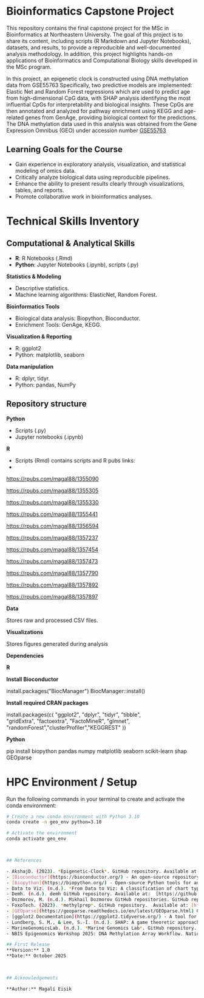 # Bioinformatics Capstone Project

This repository contains the final capstone project for the MSc in Bioinformatics at Northeastern University.  The goal of this project is to share its content, including scripts (R Markdown and Jupyter Notebooks), datasets, and results, to provide a reproducible and well-documented analysis methodology.  In addition, this project highlights hands-on applications of Bioinformatics and Computational Biology skills developed in the MSc program.

In this project, an epigenetic clock is constructed using DNA methylation data from GSE55763
Specifically, two predictive models are implemented: Elastic Net and Random Forest regressions which are used to predict age from high-dimensional CpG data, with SHAP analysis identifying the most influential CpGs for interpretability and biological insights. These CpGs are then annotated and analyzed for pathway enrichment using KEGG and age-related genes from GenAge, providing biological context for the predictions.
The DNA methylation data used in this analysis was obtained from the Gene Expression Omnibus (GEO) under accession number [GSE55763](https://www.ncbi.nlm.nih.gov/geo/geo2r/?acc=GSE40279)


## Learning Goals for the Course

- Gain experience in exploratory analysis, visualization, and statistical modeling of omics data.
- Critically analyze biological data using reproducible pipelines.
- Enhance the ability to present results clearly through visualizations, tables, and reports.
- Promote collaborative work in bioinformatics analyses.

# Technical Skills Inventory

## **Computational & Analytical Skills**

- **R**: R Notebooks (.Rmd) 
- **Python**: Jupyter Notebooks (.ipynb), scripts (.py) 

**Statistics & Modeling**

- Descriptive statistics.
- Machine learning algorithms: ElasticNet, Random Forest.

**Bioinformatics Tools**

- Biological data analysis: Biopython, Bioconductor.
- Enrichment Tools: GenAge, KEGG.

**Visualization & Reporting**

- R: ggplot2
- Python: matplotlib, seaborn

**Data manipulation**

- R: dplyr, tidyr.
- Python: pandas, NumPy

  
## Repository structure

**Python**

- Scripts (.py)
- Jupyter notebooks (.ipynb)  


**R**

- Scripts (Rmd) contains scripts and R pubs links:
- 
 https://rpubs.com/magal88/1355090

  https://rpubs.com/magal88/1355305

  https://rpubs.com/magal88/1355330

  https://rpubs.com/magal88/1355441

  https://rpubs.com/magal88/1356594

  https://rpubs.com/magal88/1357237

  https://rpubs.com/magal88/1357454

  https://rpubs.com/magal88/1357473

  https://rpubs.com/magal88/1357790

  https://rpubs.com/magal88/1357892

  https://rpubs.com/magal88/1357897


**Data**

Stores raw and processed CSV files.

**Visualizations** 

Stores figures generated during analysis

**Dependencies**

**R**

**Install Bioconductor**

install.packages("BiocManager")
BiocManager::install()

**Install required CRAN packages**

install.packages(c(
  "ggplot2", "dplyr", "tidyr",  "tibble",  
  "gridExtra", "factoextra", "FactoMineR", "glmnet", "randomForest","clusterProfiler","KEGGREST"
))

**Python**

pip install biopython pandas numpy matplotlib seaborn scikit-learn shap GEOparse


# HPC Environment / Setup

Run the following commands in your terminal to create and activate the conda environment:

```bash
# Create a new conda environment with Python 3.10
conda create -n geo_env python=3.10

# Activate the environment
conda activate geo_env



## References

- AkshajD. (2023). *Epigenetic-Clock*. GitHub repository. Available at: [https://github.com/AkshajD/Epigenetic-Clock](https://github.com/AkshajD/Epigenetic-Clock)
- [Bioconductor](https://bioconductor.org/) - An open-source repository for bioinformatics tools and packages in R.
- [Biopython](https://biopython.org/) - Open-source Python tools for analyzing biological data.
- Data to Viz. (n.d.). *From Data to Viz: A classification of chart types based on input data*. Retrieved from [https://www.data-to-viz.com/](https://www.data-to-viz.com/)
- Demh. (n.d.). demh GitHub repository. Available at:  [https://github.com/demh)
- Dozmorov, M. (n.d.). Mikhail Dozmorov GitHub repositories. GitHub repository. Available at: [https://github.com/mdozmorov)
- FoxoTech. (2023). *methylprep*. GitHub repository.  Available at: [https://github.com/FoxoTech/methylprep](https://github.com/FoxoTech/methylprep)
- [GEOparse](https://geoparse.readthedocs.io/en/latest/GEOparse.html) GEOparse documentation.
- [ggplot2 Documentation](https://ggplot2.tidyverse.org/) - A tool for data visualization in R.
- Lundberg, S. M., & Lee, S.-I. (n.d.). SHAP: A game theoretic approach to explain the output of any machine learning model. GitHub repository. Available at: [https://github.com/shap/shap)
- MarineGenomicsLab. (n.d.). *Marine Genomics Lab*. GitHub repository. Available at: [https://github.com/marinegenomicslab](https://github.com/marinegenomicslab)
- NBIS Epigenomics Workshop 2025: DNA Methylation Array Workflow. National Bioinformatics Infrastructure Sweden (NBIS). Available at: https://nbis-workshop- epigenomics.readthedocs.io/en/latest/content/tutorials/methylationArray/Array_Tutorial.html

## First Release
**Version:** 1.0  
**Date:** October 2025  


  
## Acknowledgements

**Author:** Magalí Eisik
